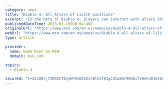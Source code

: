 ```yaml
---
category: news
title: "Diablo 4: All Altars of Lilith Locations"
excerpt: "In the beta of Diablo 4, players can interact with altars that boost their stats, Renown, and give other bonuses that players will definitely want."
publishedDateTime: 2023-03-19T08:04:46Z
originalUrl: "https://www.msn.com/en-us/news/us/diablo-4-all-altars-of-lilith-locations/ar-AA18OJuH"
webUrl: "https://www.msn.com/en-us/news/us/diablo-4-all-altars-of-lilith-locations/ar-AA18OJuH"
type: article

provider:
  name: Game Rant on MSN
  domain: msn.com

topics:
  - Diablo 4

secured: "I+ZiCOBtjYINXXCT8JyHF91GEkZI/BlhSfK1gJZIuEQr9NXbsfvWnFoD1620dNpiEsTMlv+hRXz0fLCHs5gwS9IznkSZxEVpKdS1QspI0SiNMtEPbzQDIULDAWe7PFg6jTy9zsHlXeE2cpEkfE42zvL9EOE5Esx9jngRckS7NBgemdejFFHOnqZ7fxzRG5YiNjKh6NCs3zVGXsccAtCMLq5xd9+4B7q3OxHslP+4IWL+3v+d3RBkexcT39txNC8oRi3xhte+CfLnb3GE7csZoTh1XcXpykjvd2wnfs2z8s6LOOcYqfyEpS7e1/Agzi77+B74fjvoPO5xaWs4962XypD4CNi4F4AveSqwdRJ6y8s=;KVScF2pAtCrZWfchAvTrxA=="
---
```


